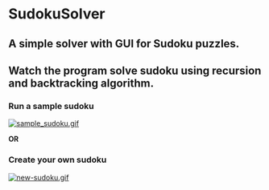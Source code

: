 # SudokuSolver
## A simple solver with GUI for Sudoku puzzles.
## Watch the program solve sudoku using recursion and backtracking algorithm. 

<h3>Run a sample sudoku</h3>
<a href="https://gifyu.com/image/Q2xz"><img src="https://s7.gifyu.com/images/sample_sudoku.gif" alt="sample_sudoku.gif" border="0" /></a>

<b>OR</b>

<h3>Create your own sudoku</h3>
<a href="https://gifyu.com/image/Q2sP"><img src="https://s7.gifyu.com/images/new-sudoku.gif" alt="new-sudoku.gif" border="0" /></a>

